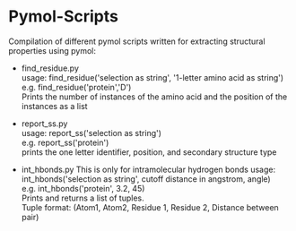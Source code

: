 # Pymol-Scripts
Compilation of different pymol scripts written for extracting structural properties using pymol:

-  find_residue.py  
   usage: find_residue('selection as string', '1-letter amino acid as string')  
   e.g. find_residue('protein','D')  
   Prints the number of instances of the amino acid and the position of the instances as a list

-  report_ss.py  
   usage: report_ss('selection as string')  
   e.g. report_ss('protein')  
   prints the one letter identifier, position, and secondary structure type

-  int_hbonds.py
   This is only for intramolecular hydrogen bonds
   usage: int_hbonds('selection as string', cutoff distance in angstrom, angle)  
   e.g. int_hbonds('protein', 3.2, 45)  
   Prints and returns a list of tuples.  
   Tuple format: (Atom1, Atom2, Residue 1, Residue 2, Distance between pair)

